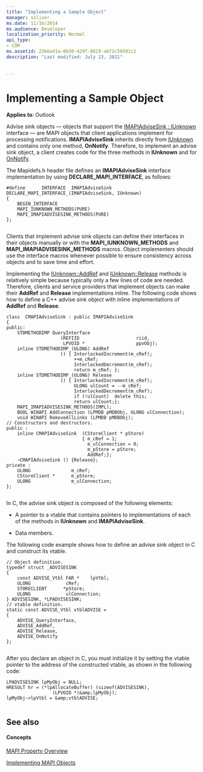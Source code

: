 ```yaml
---
title: "Implementing a Sample Object"
manager: soliver
ms.date: 11/16/2014
ms.audience: Developer
localization_priority: Normal
api_type:
- COM
ms.assetid: 23b6ad1a-0b50-429f-8819-ab72c56581c2
description: "Last modified: July 23, 2011"
 
 
---
```


# Implementing a Sample Object

  
  
**Applies to**: Outlook 
  
Advise sink objects — objects that support the [IMAPIAdviseSink : IUnknown](imapiadvisesinkiunknown.md) interface — are MAPI objects that client applications implement for processing notifications. **IMAPIAdviseSink** inherits directly from [IUnknown](http://msdn.microsoft.com/en-us/library/ms680509%28v=VS.85%29.aspx) and contains only one method, **OnNotify**. Therefore, to implement an advise sink object, a client creates code for the three methods in **IUnknown** and for [OnNotify](imapiadvisesink-onnotify.md).
  
The Mapidefs.h header file defines an **IMAPIAdviseSink** interface implementation by using **DECLARE_MAPI_INTERFACE**, as follows:
  
```
#define      INTERFACE  IMAPIAdviseSink
DECLARE_MAPI_INTERFACE_(IMAPIAdviseSink, IUnknown)
{
    BEGIN_INTERFACE
    MAPI_IUNKNOWN_METHODS(PURE)
    MAPI_IMAPIADVISESINK_METHODS(PURE)
};
 
```

Clients that implement advise sink objects can define their interfaces in their objects manually or with the **MAPI_IUNKNOWN_METHODS** and **MAPI_IMAPIADVISESINK_METHODS** macros. Object implementers should use the interface macros whenever possible to ensure consistency across objects and to save time and effort. 
  
Implementing the [IUnknown::AddRef](http://msdn.microsoft.com/en-us/library/ms691379%28v=VS.85%29.aspx) and [IUnknown::Release](http://msdn.microsoft.com/en-us/library/ms682317%28v=VS.85%29.aspx) methods is relatively simple because typically only a few lines of code are needed. Therefore, clients and service providers that implement objects can make their **AddRef** and **Release** implementations inline. The following code shows how to define a C++ advise sink object with inline implementations of **AddRef** and **Release**.
  
```
class  CMAPIAdviseSink : public IMAPIAdviseSink
{
public:
    STDMETHODIMP QueryInterface
                    (REFIID                     riid,
                     LPVOID *                   ppvObj);
    inline STDMETHODIMP_(ULONG) AddRef
                    () { InterlockedIncrement(m_cRef);
                         ++m_cRef;
                         InterlockedDecrement(m_cRef);
                         return m_cRef; };
    inline STDMETHODIMP_(ULONG) Release
                    () { InterlockedIncrement(m_cRef);
                         ULONG ulCount = --m_cRef;
                         InterlockedDecrement(m_cRef);
                         if (!ulCount)  delete this;
                         return ulCount;};
    MAPI_IMAPIADVISESINK_METHODS(IMPL);
    BOOL WINAPI AddConnection (LPMDB pMDBObj, ULONG ulConnection);
    void WINAPI RemoveAllLinks (LPMDB pMDBObj);
// Constructors and destructors.
public :
    inline CMAPIAdviseSink  (CStoreClient * pStore)
                            { m_cRef = 1;
                              m_ulConnection = 0;
                              m_pStore = pStore;
                              AddRef;};
    ~CMAPIAdviseSink () {Release};
private :
    ULONG               m_cRef;
    CStoreClient *      m_pStore;
    ULONG               m_ulConnection;
};
 
```

In C, the advise sink object is composed of the following elements:
  
- A pointer to a vtable that contains pointers to implementations of each of the methods in **IUnknown** and **IMAPIAdviseSink**.
    
- Data members.
    
The following code example shows how to define an advise sink object in C and construct its vtable. 
  
```
// Object definition.
typedef struct _ADVISESINK
{
    const ADVISE_Vtbl FAR *    lpVtbl;
    ULONG             cRef;
    STORECLIENT      *pStore;
    ULONG             ulConnection;
} ADVISESINK, *LPADVISESINK;
// vtable definition.
static const ADVISE_Vtbl vtblADVISE =
{
    ADVISE_QueryInterface,
    ADVISE_AddRef,
    ADVISE_Release,
    ADVISE_OnNotify
};
 
```

After you declare an object in C, you must initialize it by setting the vtable pointer to the address of the constructed vtable, as shown in the following code:
  
```
LPADVISESINK lpMyObj = NULL;
HRESULT hr = (*lpAllocateBuffer) (sizeof(ADVISESINK),
                 (LPVOID *)&amp;lpMyObj);
lpMyObj->lpVtbl = &amp;vtblADVISE;
 
```

## See also

#### Concepts

[MAPI Property Overview](mapi-property-overview.md)
  
[Implementing MAPI Objects](implementing-mapi-objects.md)

